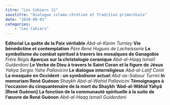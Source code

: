 ```yaml
---
titre: "Les Cahiers 11"
soustitre: "Dialogue islamo-chrétien et Tradition primordiale"
date: "2020-09-01"
categories:
    - "Les Cahiers"
---
```



**Editorial**
**La quête de la Paix véritable**
*Abd-al-Karim Turnley*
**Vie bénédictine et contemplation**
*Père René Hugues de Lacheisserie*
**Le symbolisme du combat spirituel à travers les mosaïques de Ganagobie**
*Frère Régis*
**Aperçus sur la christologie coranique**
*Abd-al-Haqq Ismaïl Guiderdoni*
**Le Verbe de Dieu à travers le Saint Coran et la figure de Jésus**
*Yahya Sergio Yahe Pallavicini*
**Le dialogue interreligieux**
*Abd-al-Latif Conti*
**La mosquée en Occident : un symbolisme actuel**
*Abd-as-Sabour Turrini*
**In memoriam René Guénon**
*Shaykh Abd-al-Wahid Pallavicini*
**Témoignages à l’occasion du cinquantenaire de la mort du Shaykh ‘Abd-al-Wâhid Yahyâ [René Guénon]**
**La fonction de la communauté spirituelle à la suite de l’œuvre de René Guénon**
*Abd-al-Haqq Ismaïl Guiderdoni*
